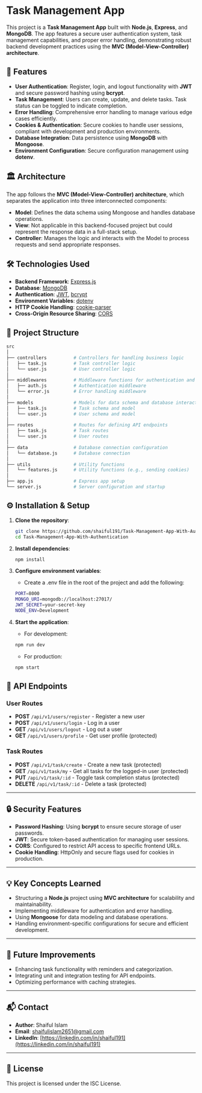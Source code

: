 # Task Management App

This project is a **Task Management App** built with **Node.js**, **Express**, and **MongoDB**. The app features a secure user authentication system, task management capabilities, and proper error handling, demonstrating robust backend development practices using the **MVC (Model-View-Controller) architecture**.

## 🚀 Features

- **User Authentication**: Register, login, and logout functionality with **JWT** and secure password hashing using **bcrypt**.
- **Task Management**: Users can create, update, and delete tasks. Task status can be toggled to indicate completion.
- **Error Handling**: Comprehensive error handling to manage various edge cases efficiently.
- **Cookies & Authentication**: Secure cookies to handle user sessions, compliant with development and production environments.
- **Database Integration**: Data persistence using **MongoDB** with **Mongoose**.
- **Environment Configuration**: Secure configuration management using **dotenv**.

## 🏛️ Architecture

The app follows the **MVC (Model-View-Controller) architecture**, which separates the application into three interconnected components:

- **Model**: Defines the data schema using Mongoose and handles database operations.
- **View**: Not applicable in this backend-focused project but could represent the response data in a full-stack setup.
- **Controller**: Manages the logic and interacts with the Model to process requests and send appropriate responses.

## 🛠️ Technologies Used

- **Backend Framework**: [Express.js](https://expressjs.com/)
- **Database**: [MongoDB](https://www.mongodb.com/)
- **Authentication**: [JWT](https://jwt.io/), [bcrypt](https://www.npmjs.com/package/bcrypt)
- **Environment Variables**: [dotenv](https://www.npmjs.com/package/dotenv)
- **HTTP Cookie Handling**: [cookie-parser](https://www.npmjs.com/package/cookie-parser)
- **Cross-Origin Resource Sharing**: [CORS](https://www.npmjs.com/package/cors)

## 📂 Project Structure

   ```bash
   src
│
├── controllers          # Controllers for handling business logic
│   ├── task.js          # Task controller logic
│   └── user.js          # User controller logic
│
├── middlewares          # Middleware functions for authentication and error handling
│   ├── auth.js          # Authentication middleware
│   └── error.js         # Error handling middleware
│
├── models               # Models for data schema and database interaction
│   ├── task.js          # Task schema and model
│   └── user.js          # User schema and model
│
├── routes               # Routes for defining API endpoints
│   ├── task.js          # Task routes
│   └── user.js          # User routes
│
├── data                 # Database connection configuration
│   └── database.js      # Database connection
│
├── utils                # Utility functions
│   └── features.js      # Utility functions (e.g., sending cookies)
│
├── app.js               # Express app setup
└── server.js            # Server configuration and startup
  ```



## ⚙️ Installation & Setup

1. **Clone the repository**:
   ```bash
   git clone https://github.com/shaiful191/Task-Management-App-With-Authentication.git
   cd Task-Management-App-With-Authentication
   
2. **Install dependencies**:
   ```bash
   npm install
   
3. **Configure environment variables**:
   - Create a .env file in the root of the project and add the following:
   ```bash
   PORT=8000
   MONGO_URI=mongodb://localhost:27017/
   JWT_SECRET=your-secret-key
   NODE_ENV=Development
   ```

5. **Start the application**:
   - For development:
   ```bash
   npm run dev
   ```
   - For production:
   ```bash
   npm start
   ```


## 🧪 API Endpoints

### User Routes

- **POST** `/api/v1/users/register` - Register a new user
- **POST** `/api/v1/users/login` - Log in a user
- **GET** `/api/v1/users/logout` - Log out a user
- **GET** `/api/v1/users/profile` - Get user profile (protected)

### Task Routes

- **POST** `/api/v1/task/create` - Create a new task (protected)
- **GET** `/api/v1/task/my` - Get all tasks for the logged-in user (protected)
- **PUT** `/api/v1/task/:id` - Toggle task completion status (protected)
- **DELETE** `/api/v1/task/:id` - Delete a task (protected)

---

## 🔒 Security Features

- **Password Hashing**: Using **bcrypt** to ensure secure storage of user passwords.
- **JWT**: Secure token-based authentication for managing user sessions.
- **CORS**: Configured to restrict API access to specific frontend URLs.
- **Cookie Handling**: HttpOnly and secure flags used for cookies in production.

---

## 💡 Key Concepts Learned

- Structuring a **Node.js** project using **MVC architecture** for scalability and maintainability.
- Implementing middleware for authentication and error handling.
- Using **Mongoose** for data modeling and database operations.
- Handling environment-specific configurations for secure and efficient development.

---

## 📜 Future Improvements

- Enhancing task functionality with reminders and categorization.
- Integrating unit and integration testing for API endpoints.
- Optimizing performance with caching strategies.

---

## 📬 Contact

- **Author**: Shaiful Islam
- **Email**: [shaifulislam2651@gmail.com](mailto:shaifulislam2651@gmail.com)
- **LinkedIn**: [https://linkedin.com/in/shaiful191](https://linkedin.com/in/shaiful191)

---

## 📝 License

This project is licensed under the ISC License.

